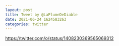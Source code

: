 ```yaml
--- 
layout: post 
title: Tweet by @LaPlumeDeDiable 
date: 2021-06-24 1624583263 
categories: twitter 
--- 
```

https://twitter.com/o/status/1408230369565069312